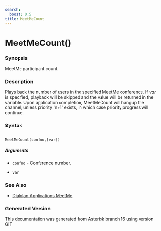 ```yaml
---
search:
  boost: 0.5
title: MeetMeCount
---
```


# MeetMeCount()

### Synopsis

MeetMe participant count.

### Description

Plays back the number of users in the specified MeetMe conference. If _var_ is specified, playback will be skipped and the value will be returned in the variable. Upon application completion, MeetMeCount will hangup the channel, unless priority 'n+1' exists, in which case priority progress will continue.<br>


### Syntax


```

MeetMeCount(confno,[var])
```
##### Arguments


* `confno` - Conference number.<br>

* `var`

### See Also

* [Dialplan Applications MeetMe](/Asterisk_16_Documentation/API_Documentation/Dialplan_Applications/MeetMe)


### Generated Version

This documentation was generated from Asterisk branch 16 using version GIT 